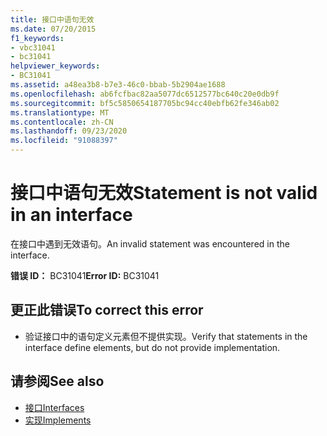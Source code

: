 ```yaml
---
title: 接口中语句无效
ms.date: 07/20/2015
f1_keywords:
- vbc31041
- bc31041
helpviewer_keywords:
- BC31041
ms.assetid: a48ea3b8-b7e3-46c0-bbab-5b2904ae1688
ms.openlocfilehash: ab6fcfbac82aa5077dc6512577bc640c20e0db9f
ms.sourcegitcommit: bf5c5850654187705bc94cc40ebfb62fe346ab02
ms.translationtype: MT
ms.contentlocale: zh-CN
ms.lasthandoff: 09/23/2020
ms.locfileid: "91088397"
---
```

# <a name="statement-is-not-valid-in-an-interface"></a><span data-ttu-id="d81c5-102">接口中语句无效</span><span class="sxs-lookup"><span data-stu-id="d81c5-102">Statement is not valid in an interface</span></span>

<span data-ttu-id="d81c5-103">在接口中遇到无效语句。</span><span class="sxs-lookup"><span data-stu-id="d81c5-103">An invalid statement was encountered in the interface.</span></span>  
  
 <span data-ttu-id="d81c5-104">**错误 ID：** BC31041</span><span class="sxs-lookup"><span data-stu-id="d81c5-104">**Error ID:** BC31041</span></span>  
  
## <a name="to-correct-this-error"></a><span data-ttu-id="d81c5-105">更正此错误</span><span class="sxs-lookup"><span data-stu-id="d81c5-105">To correct this error</span></span>  
  
- <span data-ttu-id="d81c5-106">验证接口中的语句定义元素但不提供实现。</span><span class="sxs-lookup"><span data-stu-id="d81c5-106">Verify that statements in the interface define elements, but do not provide implementation.</span></span>  
  
## <a name="see-also"></a><span data-ttu-id="d81c5-107">请参阅</span><span class="sxs-lookup"><span data-stu-id="d81c5-107">See also</span></span>

- [<span data-ttu-id="d81c5-108">接口</span><span class="sxs-lookup"><span data-stu-id="d81c5-108">Interfaces</span></span>](../programming-guide/language-features/interfaces/index.md)
- [<span data-ttu-id="d81c5-109">实现</span><span class="sxs-lookup"><span data-stu-id="d81c5-109">Implements</span></span>](../language-reference/statements/implements-clause.md)
